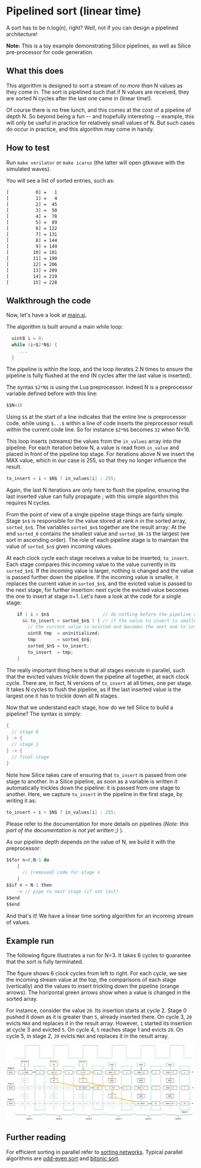 # Pipelined sort (linear time)

A sort has to be n.log(n), right? Well, not if you can design a
pipelined architecture!

**Note:** This is a toy example demonstrating Silice pipelines, as
  well as Silice pre-processor for code generation.

## What this does

This algorithm is designed to sort a stream of *no more than* N values
as they come in. The sort is pipelined such that if N values are
received, they are sorted N cycles after the last one came in (linear
time!).

Of course there is no free lunch, and this comes at the cost of a
pipeline of depth N.  So beyond being a fun -- and hopefully
interesting -- example, this will only be useful in practice for
relatively small values of N. But such cases do occur in practice, and
this algorithm may come in handy.

## How to test

Run `make verilator` or `make icarus` (the latter will open gtkwave
with the simulated waves).

You will see a list of sorted entries, such as:

```
[          0] =   1
[          1] =   4
[          2] =  45
[          3] =  50
[          4] =  78
[          5] =  89
[          6] = 122
[          7] = 131
[          8] = 144
[          9] = 149
[         10] = 181
[         11] = 190
[         12] = 206
[         13] = 209
[         14] = 219
[         15] = 228
```

## Walkthrough the code

Now, let's have a look at [main.si](main.si).

The algorithm is built around a main while loop:
```c
  uint8 i = 0;
  while (i<$2*N$) {
     ...
  }
```
The pipeline is within the loop, and the loop iterates 2.N times to
ensure the pipeline is fully flushed at the end (N cycles after the
last value is inserted).

The syntax `$2*N$` is using the Lua preprocessor. Indeed N is a
preprocessor variable defined before with this line:
```c
$$N=16
```
Using `$$` at the start of a line indicates that the entire line is
preprocessor code, while using `$...$` within a line of code inserts
the preprocessor result within the current code line. So for instance
`$2*N$` becomes `32` when N=16.

This loop inserts (streams) the values from the `in_values` array into
the pipeline. For each iteration below N, a value is read from
`in_value` and placed in front of the pipeline top stage. For
iterations above N we insert the MAX value, which in our case is 255,
so that they no longer influence the result.

```c
to_insert = i < $N$ ? in_values[i] : 255;
```

Again, the last N iterations are only here to flush the pipeline,
ensuring the last inserted value can fully propagate ; with this
simple algorithm this requires N cycles.

From the point of view of a single pipeline stage things are fairly
simple.  Stage `$n$` is responsible for the value stored at rank n in
the sorted array, `sorted_$n$`. The variables `sorted_$n$` together
are the result array: At the end `sorted_0` contains the smallest
value and `sorted_$N-1$` the largest (we sort in ascending order). The
role of each pipeline stage is to maintain the value of `sorted_$n$`
given incoming values.

At each clock cycle each stage receives a value to be inserted,
`to_insert`. Each stage compares this incoming value to the value
currently in its `sorted_$n$`.  If the incoming value is larger,
nothing is changed and the value is passed further down the pipeline.
If the incoming value is smaller, it replaces the current value in
`sorted_$n$`, and the evicted value is passed to the next stage, for
further insertion: next cycle the evicted value becomes the one to
insert at stage n+1.  Let's have a look at the code for a single
stage:

```c
    if ( i > $n$                    // do nothing before the pipeline reached this stage
      && to_insert < sorted_$n$ ) { // if the value to insert is smaller, we insert here
        // the current value is evicted and becomes the next one to insert
        uint8 tmp  = uninitialized;
        tmp        = sorted_$n$;
        sorted_$n$ = to_insert;
        to_insert  = tmp;
    }
```

The really important thing here is that all stages execute in
parallel, such that the evicted values *trickle* down the pipeline all
together, at each clock cycle. There are, in fact, N versions of
`to_insert` at all times, one per stage. It takes N cycles to flush
the pipeline, as if the last inserted value is the largest one it has
to trickle down all N stages.

Now that we understand each stage, how do we tell Silice to build a
pipeline? The syntax is simply:
```c
{
  // stage 0
} -> {
  // stage 1
} -> {
  // final stage
}
```
Note how Silice takes care of ensuring that `to_insert` is passed from
one stage to another. In a Silice pipeline, as soon as a variable is
written it automatically trickles down the pipeline: it is passed from
one stage to another. Here, we capture `to_insert` in the pipeline in
the first stage, by writing it as:
```c
to_insert = i < $N$ ? in_values[i] : 255;
```

Please refer to the documentation for more details on pipelines
(*Note: this part of the documentation is not yet written ;)* ).

As our pipeline depth depends on the value of N, we build it with the
preprocessor:
```c
$$for n=0,N-1 do
    {
      // [removed] code for stage n
    }
$$if n < N-1 then
    -> // pipe to next stage (if not last)
$$end
$$end
```

And that's it! We have a linear time sorting algorithm for an incoming
stream of values.

## Example run

The following figure illustrates a run for N=3. It takes 6 cycles to
guarantee that the sort is fully terminated.

The figure shows 6 clock cycles from left to right. For each cycle, we
see the incoming stream value at the top, the comparisons of each
stage (vertically) and the values to insert trickling down the
pipeline (orange arrows). The horizontal green arrows show when a
value is changed in the sorted array.

For instance, consider the value `20`. Its insertion starts at cycle
2. Stage 0 pushed it down as it is greater than `5`, already inserted
there. On cycle 3, `20` evicts `MAX` and replaces it in the result
array. However, `1` started its insertion at cycle 3 and evicted
`5`. On cycle 4, `5` reaches stage 1 and evicts `20`. On cycle 5, in
stage 2, `20` evicts `MAX` and replaces it in the result array.

![pipeline sort](pipeline_sort.jpg)

## Further reading

For efficient sorting in parallel refer to
[sorting networks](https://en.wikipedia.org/wiki/Sorting_network).
Typical parallel algorithms are
[odd-even sort](https://en.wikipedia.org/wiki/Odd%E2%80%93even_sort)
and [bitonic sort](https://en.wikipedia.org/wiki/Bitonic_sorter).
